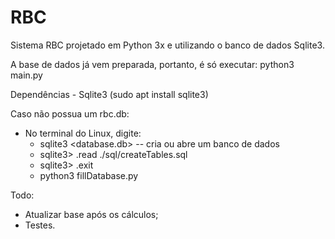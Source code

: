 # RBC

Sistema RBC projetado em Python 3x e utilizando o banco de dados Sqlite3.

A base de dados já vem preparada, portanto, é só executar: python3 main.py

Dependências - Sqlite3 (sudo apt install sqlite3)

Caso não possua um rbc.db:
- No terminal do Linux, digite:
    - sqlite3 \<database.db\> -- cria ou abre um banco de dados 
    - sqlite3> .read ./sql/createTables.sql
    - sqlite3> .exit
    - python3 fillDatabase.py

Todo:
- Atualizar base após os cálculos;
- Testes.